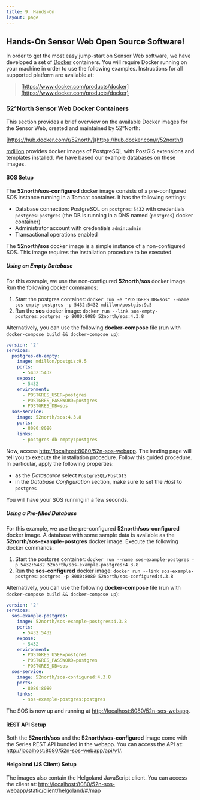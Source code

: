 ```yaml
---
title: 9. Hands-On
layout: page
---
```


## Hands-On Sensor Web Open Source Software!

In order to get the most easy jump-start on Sensor Web software, we have
developed a set of [Docker](https://www.docker.com/) containers. You will
require Docker running on your machine in order to use the following examples.
Instructions for all supported platform are available at:

> [https://www.docker.com/products/docker](https://www.docker.com/products/docker)


### 52°North Sensor Web Docker Containers

This section provides a brief overview on the available Docker images for
the Sensor Web, created and maintained by 52°North:

[https://hub.docker.com/r/52north/](https://hub.docker.com/r/52north/)

[mdillon](https://hub.docker.com/r/mdillon/postgis/)
provides docker images of PostgreSQL with PostGIS extensions and templates installed.
We have based our example databases on these images.

#### SOS Setup

The **52north/sos-configured** docker image consists of a pre-configured
SOS instance running in a Tomcat container. It has the following settings:

* Database connection: PostgreSQL on `postgres:5432` with credentials `postgres:postgres`
(the DB is running in a DNS named (`postgres`) docker container)
* Administrator account with credentials `admin:admin`
* Transactional operations enabled

The **52north/sos** docker image is a simple instance of a non-configured SOS.
This image requires the installation procedure to be executed.

##### Using an Empty Database

For this example, we use the non-configured **52north/sos** docker image.
Run the following docker commands:

1. Start the postgres container:
`docker run -e "POSTGRES_DB=sos" --name sos-empty-postgres -p 5432:5432 mdillon/postgis:9.5`
1. Run the **sos** docker image:
`docker run --link sos-empty-postgres:postgres -p 8080:8080 52north/sos:4.3.8`

Alternatively, you can use the following **docker-compose** file (run with
`docker-compose build && docker-compose up`):

```yml
version: '2'
services:
  postgres-db-empty:
    image: mdillon/postgis:9.5
    ports:
      - 5432:5432
    expose:
      - 5432
    environment:
      - POSTGRES_USER=postgres
      - POSTGRES_PASSWORD=postgres
      - POSTGRES_DB=sos
  sos-service:
    image: 52north/sos:4.3.8
    ports:
      - 8080:8080
    links:
      - postgres-db-empty:postgres
```


Now, access [http://localhost:8080/52n-sos-webapp](http://localhost:8080/52n-sos-webapp).
The landing page will tell you to execute the installation procedure. Follow this
guided procedure. In particular, apply the following properties:

* as the _Datasource_ select `PostgreSQL/PostGIS`
* in the _Database Configuration_ section, make sure to set the
_Host_ to `postgres`

You will have your SOS running in a few seconds.

##### Using a Pre-filled Database

For this example, we use the pre-configured **52north/sos-configured** docker image.
A database with some sample data is available as the **52north/sos-example-postgres**
docker image. Execute the following docker commands:

1. Start the postgres container:
`docker run --name sos-example-postgres -p 5432:5432 52north/sos-example-postgres:4.3.8`
1. Run the **sos-configured** docker image:
`docker run --link sos-example-postgres:postgres -p 8080:8080 52north/sos-configured:4.3.8`


Alternatively, you can use the following **docker-compose** file (run with
`docker-compose build && docker-compose up`):

```yml
version: '2'
services:
  sos-example-postgres:
    image: 52north/sos-example-postgres:4.3.8
    ports:
      - 5432:5432
    expose:
      - 5432
    environment:
      - POSTGRES_USER=postgres
      - POSTGRES_PASSWORD=postgres
      - POSTGRES_DB=sos
  sos-service:
    image: 52north/sos-configured:4.3.8
    ports:
      - 8080:8080
    links:
      - sos-example-postgres:postgres
```

The SOS is now up and running at [http://localhost:8080/52n-sos-webapp](http://localhost:8080/52n-sos-webapp).

#### REST API Setup

Both the **52north/sos** and the **52north/sos-configured** image come with the
Series REST API bundled in the webapp. You can access the API at:
[http://localhost:8080/52n-sos-webapp/api/v1/](http://localhost:8080/52n-sos-webapp/api/v1/).

#### Helgoland (JS Client) Setup

The images also contain the Helgoland JavaScript client. You can access the
client at:
[http://localhost:8080/52n-sos-webapp/static/client/helgoland/#/map](http://localhost:8080/52n-sos-webapp/static/client/helgoland/#/map)
